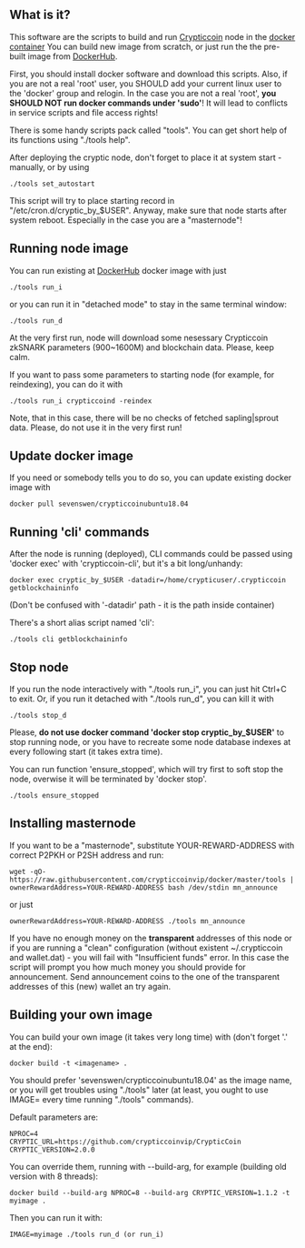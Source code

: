 What is it?
-----------

This software are the scripts to build and run [Crypticcoin](https://crypticcoin.io/) node in the [docker container](https://www.docker.com/)
You can build new image from scratch, or just run the the pre-built image from [DockerHub](https://cloud.docker.com/u/sevenswen/repository/list).

First, you should install docker software and download this scripts.
Also, if you are not a real 'root' user, you SHOULD add your current linux user to the 'docker' group and relogin. 
In the case you are not a real 'root', **you SHOULD NOT run docker commands under 'sudo'**! It will lead to conflicts in service scripts and file access rights! 

There is some handy scripts pack called "tools". You can get short help of its functions using "./tools help".

After deploying the cryptic node, don't forget to place it at system start - manually, or by using
```
./tools set_autostart
```
This script will try to place starting record in "/etc/cron.d/cryptic_by_$USER". Anyway, make sure that node starts after system reboot. Especially in the case you are a "masternode"!


Running node image
------------------
You can run existing at [DockerHub](https://cloud.docker.com/u/sevenswen/repository/list) docker image with just
```
./tools run_i
```
or you can run it in "detached mode" to stay in the same terminal window:
```
./tools run_d
```
At the very first run, node will download some nesessary Crypticcoin zkSNARK parameters (900~1600M) and blockchain data.
Please, keep calm.

If you want to pass some parameters to starting node (for example, for reindexing), you can do it with 
```
./tools run_i crypticcoind -reindex
```
Note, that in this case, there will be no checks of fetched sapling|sprout data. Please, do not use it in the very first run!


Update docker image 
-------------------

If you need or somebody tells you to do so, you can update existing docker image with 
```
docker pull sevenswen/crypticcoinubuntu18.04
```


Running 'cli' commands
----------------------
After the node is running (deployed), CLI commands could be passed using 'docker exec' with 'crypticcoin-cli', but it's a bit long/unhandy:
```
docker exec cryptic_by_$USER -datadir=/home/crypticuser/.crypticcoin getblockchaininfo
```
(Don't be confused with '-datadir' path - it is the path inside container)

There's a short alias script named 'cli':
```
./tools cli getblockchaininfo
```


Stop node
---------
If you run the node interactively with "./tools run_i", you can just hit Ctrl+C to exit.
Or, if you run it detached with "./tools run_d", you can kill it with
```
./tools stop_d
```

Please, **do not use docker command 'docker stop cryptic_by_$USER'** to stop running node, or you have to recreate some node database indexes at every following start (it takes extra time).

You can run function 'ensure_stopped', which will try first to soft stop the node, overwise it will be terminated by 'docker stop'.
```
./tools ensure_stopped
```


Installing masternode
---------------------

If you want to be a "masternode", substitute YOUR-REWARD-ADDRESS with correct P2PKH or P2SH address and run:

```
wget -qO- https://raw.githubusercontent.com/crypticcoinvip/docker/master/tools | ownerRewardAddress=YOUR-REWARD-ADDRESS bash /dev/stdin mn_announce
```
or just
```
ownerRewardAddress=YOUR-REWARD-ADDRESS ./tools mn_announce
```

If you have no enough money on the **transparent** addresses of this node or if you are running a "clean" configuration (without existent ~/.crypticcoin and wallet.dat) - you will fail with "Insufficient funds" error. 
In this case the script will prompt you how much money you should provide for announcement.
Send announcement coins to the one of the transparent addresses of this (new) wallet an try again. 


Building your own image
-----------------------

You can build your own image (it takes very long time) with (don't forget '.' at the end):
```
docker build -t <imagename> .
```
You should prefer 'sevenswen/crypticcoinubuntu18.04' as the image name, or you will get troubles using "./tools" later (at least, you ought to use IMAGE=<your new image name> every time running "./tools" commands).

Default parameters are:
```
NPROC=4 
CRYPTIC_URL=https://github.com/crypticcoinvip/CrypticCoin
CRYPTIC_VERSION=2.0.0
```
You can override them, running with --build-arg, for example (building old version with 8 threads):
```
docker build --build-arg NPROC=8 --build-arg CRYPTIC_VERSION=1.1.2 -t myimage .
```
Then you can run it with:
```
IMAGE=myimage ./tools run_d (or run_i)
```

